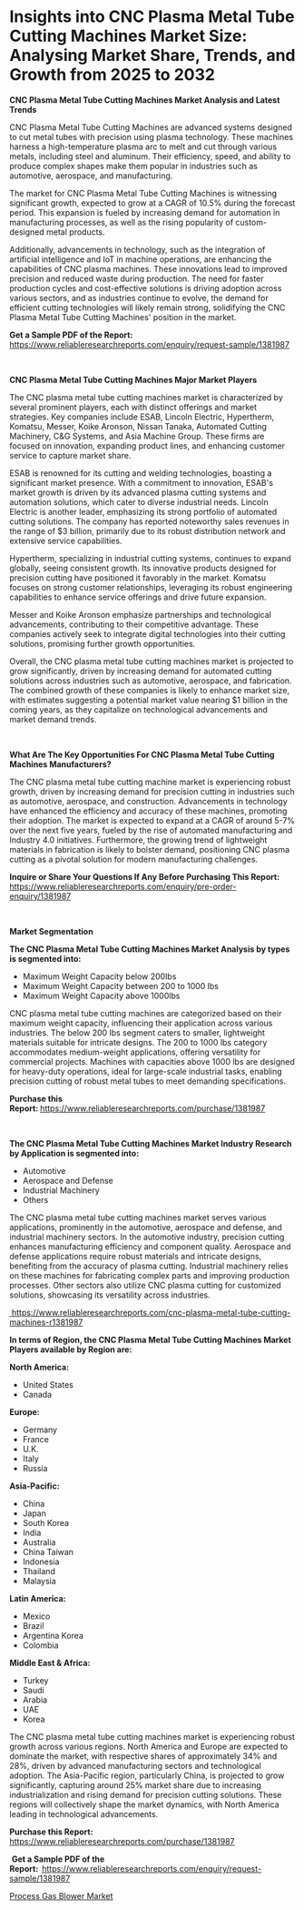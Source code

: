 <p><h1>Insights into CNC Plasma Metal Tube Cutting Machines Market Size: Analysing Market Share, Trends, and Growth from 2025 to 2032</h1></p><p><strong>CNC Plasma Metal Tube Cutting Machines Market Analysis and Latest Trends</strong></p>
<p><p>CNC Plasma Metal Tube Cutting Machines are advanced systems designed to cut metal tubes with precision using plasma technology. These machines harness a high-temperature plasma arc to melt and cut through various metals, including steel and aluminum. Their efficiency, speed, and ability to produce complex shapes make them popular in industries such as automotive, aerospace, and manufacturing.</p><p>The market for CNC Plasma Metal Tube Cutting Machines is witnessing significant growth, expected to grow at a CAGR of 10.5% during the forecast period. This expansion is fueled by increasing demand for automation in manufacturing processes, as well as the rising popularity of custom-designed metal products. </p><p>Additionally, advancements in technology, such as the integration of artificial intelligence and IoT in machine operations, are enhancing the capabilities of CNC plasma machines. These innovations lead to improved precision and reduced waste during production. The need for faster production cycles and cost-effective solutions is driving adoption across various sectors, and as industries continue to evolve, the demand for efficient cutting technologies will likely remain strong, solidifying the CNC Plasma Metal Tube Cutting Machines' position in the market.</p></p>
<p><strong>Get a Sample PDF of the Report:&nbsp;</strong> <a href="https://www.reliableresearchreports.com/enquiry/request-sample/1381987?utm_campaign=3446&utm_medium=2&utm_source=Github&utm_content=ia&utm_term=11042025&utm_id=cnc-plasma-metal-tube-cutting-machines">https://www.reliableresearchreports.com/enquiry/request-sample/1381987</a></p>
<p>&nbsp;</p>
<p><strong>CNC Plasma Metal Tube Cutting Machines Major Market Players</strong></p>
<p><p>The CNC plasma metal tube cutting machines market is characterized by several prominent players, each with distinct offerings and market strategies. Key companies include ESAB, Lincoln Electric, Hypertherm, Komatsu, Messer, Koike Aronson, Nissan Tanaka, Automated Cutting Machinery, C&G Systems, and Asia Machine Group. These firms are focused on innovation, expanding product lines, and enhancing customer service to capture market share.</p><p>ESAB is renowned for its cutting and welding technologies, boasting a significant market presence. With a commitment to innovation, ESAB's market growth is driven by its advanced plasma cutting systems and automation solutions, which cater to diverse industrial needs. Lincoln Electric is another leader, emphasizing its strong portfolio of automated cutting solutions. The company has reported noteworthy sales revenues in the range of $3 billion, primarily due to its robust distribution network and extensive service capabilities.</p><p>Hypertherm, specializing in industrial cutting systems, continues to expand globally, seeing consistent growth. Its innovative products designed for precision cutting have positioned it favorably in the market. Komatsu focuses on strong customer relationships, leveraging its robust engineering capabilities to enhance service offerings and drive future expansion.</p><p>Messer and Koike Aronson emphasize partnerships and technological advancements, contributing to their competitive advantage. These companies actively seek to integrate digital technologies into their cutting solutions, promising further growth opportunities.</p><p>Overall, the CNC plasma metal tube cutting machines market is projected to grow significantly, driven by increasing demand for automated cutting solutions across industries such as automotive, aerospace, and fabrication. The combined growth of these companies is likely to enhance market size, with estimates suggesting a potential market value nearing $1 billion in the coming years, as they capitalize on technological advancements and market demand trends.</p></p>
<p>&nbsp;</p>
<p><strong>What Are The Key Opportunities For CNC Plasma Metal Tube Cutting Machines Manufacturers?</strong></p>
<p><p>The CNC plasma metal tube cutting machine market is experiencing robust growth, driven by increasing demand for precision cutting in industries such as automotive, aerospace, and construction. Advancements in technology have enhanced the efficiency and accuracy of these machines, promoting their adoption. The market is expected to expand at a CAGR of around 5-7% over the next five years, fueled by the rise of automated manufacturing and Industry 4.0 initiatives. Furthermore, the growing trend of lightweight materials in fabrication is likely to bolster demand, positioning CNC plasma cutting as a pivotal solution for modern manufacturing challenges.</p></p>
<p><strong>Inquire or Share Your Questions If Any Before Purchasing This Report:</strong> <a href="https://www.reliableresearchreports.com/enquiry/pre-order-enquiry/1381987?utm_campaign=3446&utm_medium=2&utm_source=Github&utm_content=ia&utm_term=11042025&utm_id=cnc-plasma-metal-tube-cutting-machines">https://www.reliableresearchreports.com/enquiry/pre-order-enquiry/1381987</a></p>
<p>&nbsp;</p>
<p><strong>Market Segmentation</strong></p>
<p><strong>The CNC Plasma Metal Tube Cutting Machines Market Analysis by types is segmented into:</strong></p>
<p><ul><li>Maximum Weight Capacity below 200lbs</li><li>Maximum Weight Capacity between 200 to 1000 lbs</li><li>Maximum Weight Capacity above 1000lbs</li></ul></p>
<p><p>CNC plasma metal tube cutting machines are categorized based on their maximum weight capacity, influencing their application across various industries. The below 200 lbs segment caters to smaller, lightweight materials suitable for intricate designs. The 200 to 1000 lbs category accommodates medium-weight applications, offering versatility for commercial projects. Machines with capacities above 1000 lbs are designed for heavy-duty operations, ideal for large-scale industrial tasks, enabling precision cutting of robust metal tubes to meet demanding specifications.</p></p>
<p><strong>Purchase this Report:&nbsp;</strong><a href="https://www.reliableresearchreports.com/purchase/1381987?utm_campaign=3446&utm_medium=2&utm_source=Github&utm_content=ia&utm_term=11042025&utm_id=cnc-plasma-metal-tube-cutting-machines">https://www.reliableresearchreports.com/purchase/1381987</a></p>
<p>&nbsp;</p>
<p><strong>The CNC Plasma Metal Tube Cutting Machines Market Industry Research by Application is segmented into:</strong></p>
<p><ul><li>Automotive</li><li>Aerospace and Defense</li><li>Industrial Machinery</li><li>Others</li></ul></p>
<p><p>The CNC plasma metal tube cutting machines market serves various applications, prominently in the automotive, aerospace and defense, and industrial machinery sectors. In the automotive industry, precision cutting enhances manufacturing efficiency and component quality. Aerospace and defense applications require robust materials and intricate designs, benefiting from the accuracy of plasma cutting. Industrial machinery relies on these machines for fabricating complex parts and improving production processes. Other sectors also utilize CNC plasma cutting for customized solutions, showcasing its versatility across industries.</p></p>
<p><a href="https://www.reliableresearchreports.com/cnc-plasma-metal-tube-cutting-machines-r1381987?utm_campaign=3446&utm_medium=2&utm_source=Github&utm_content=ia&utm_term=11042025&utm_id=cnc-plasma-metal-tube-cutting-machines">&nbsp;https://www.reliableresearchreports.com/cnc-plasma-metal-tube-cutting-machines-r1381987</a></p>
<p><strong>In terms of Region, the CNC Plasma Metal Tube Cutting Machines Market Players available by Region are:</strong></p>
<p>
    <p> <strong> North America: </strong>
        <ul>
            <li>United States</li>
            <li>Canada</li>
        </ul>
        </p> 
    <p> <strong> Europe: </strong>
        <ul>
            <li>Germany</li>
            <li>France</li>
            <li>U.K.</li>
            <li>Italy</li>
            <li>Russia</li>
        </ul>
        </p> 
    <p> <strong> Asia-Pacific: </strong>
        <ul>
            <li>China</li>
            <li>Japan</li>
            <li>South Korea</li>
            <li>India</li>
            <li>Australia</li>
            <li>China Taiwan</li>
            <li>Indonesia</li>
            <li>Thailand</li>
            <li>Malaysia</li>
        </ul>
        </p> 
    <p> <strong> Latin America: </strong>
        <ul>
            <li>Mexico</li>
            <li>Brazil</li>
            <li>Argentina Korea</li>
            <li>Colombia</li>
        </ul>
        </p> 
    <p> <strong> Middle East & Africa: </strong>
        <ul>
            <li>Turkey</li>
            <li>Saudi</li>
            <li>Arabia</li>
            <li>UAE</li>
            <li>Korea</li>
        </ul>
    </p>
    </p>
<p><p>The CNC plasma metal tube cutting machines market is experiencing robust growth across various regions. North America and Europe are expected to dominate the market, with respective shares of approximately 34% and 28%, driven by advanced manufacturing sectors and technological adoption. The Asia-Pacific region, particularly China, is projected to grow significantly, capturing around 25% market share due to increasing industrialization and rising demand for precision cutting solutions. These regions will collectively shape the market dynamics, with North America leading in technological advancements.</p></p>
<p><strong>Purchase this Report: </strong><a href="https://www.reliableresearchreports.com/purchase/1381987?utm_campaign=3446&utm_medium=2&utm_source=Github&utm_content=ia&utm_term=11042025&utm_id=cnc-plasma-metal-tube-cutting-machines">https://www.reliableresearchreports.com/purchase/1381987</a></p>
<p>&nbsp;<strong>Get a Sample PDF of the Report:&nbsp;&nbsp;</strong><a href="https://www.reliableresearchreports.com/enquiry/request-sample/1381987?utm_campaign=3446&utm_medium=2&utm_source=Github&utm_content=ia&utm_term=11042025&utm_id=cnc-plasma-metal-tube-cutting-machines">https://www.reliableresearchreports.com/enquiry/request-sample/1381987</a></p>
<p><strong></strong></p>
<p><p><a href="https://github.com/awalinfucci/Market-Research-Report-List-1/blob/main/process-gas-blower-market.md?utm_campaign=3446&utm_medium=2&utm_source=Github&utm_content=ia&utm_term=11042025&utm_id=cnc-plasma-metal-tube-cutting-machines">Process Gas Blower Market</a></p></p>